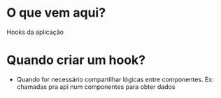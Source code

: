 # O que vem aqui?

Hooks da aplicação

# Quando criar um hook?

- Quando for necessário compartilhar lógicas entre componentes. Ex: chamadas pra api num componentes para obter dados
